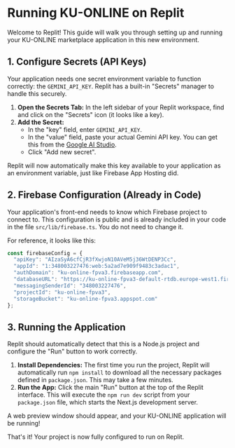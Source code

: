 # Running KU-ONLINE on Replit

Welcome to Replit! This guide will walk you through setting up and running your KU-ONLINE marketplace application in this new environment.

## 1. Configure Secrets (API Keys)

Your application needs one secret environment variable to function correctly: the `GEMINI_API_KEY`. Replit has a built-in "Secrets" manager to handle this securely.

1.  **Open the Secrets Tab:** In the left sidebar of your Replit workspace, find and click on the "Secrets" icon (it looks like a key).
2.  **Add the Secret:**
    *   In the "key" field, enter `GEMINI_API_KEY`.
    *   In the "value" field, paste your actual Gemini API key. You can get this from the [Google AI Studio](https://aistudio.google.com/app/apikey).
    *   Click "Add new secret".

Replit will now automatically make this key available to your application as an environment variable, just like Firebase App Hosting did.

## 2. Firebase Configuration (Already in Code)

Your application's front-end needs to know which Firebase project to connect to. This configuration is public and is already included in your code in the file `src/lib/firebase.ts`. You do not need to change it.

For reference, it looks like this:

```javascript
const firebaseConfig = {
  "apiKey": "AIzaSyA6cfCjR3fXwjoN10AVeM5j36WtDENP3Cc",
  "appId": "1:348003227476:web:5a2ad7e909f9483c3adac1",
  "authDomain": "ku-online-fpva3.firebaseapp.com",
  "databaseURL": "https://ku-online-fpva3-default-rtdb.europe-west1.firebasedatabase.app",
  "messagingSenderId": "348003227476",
  "projectId": "ku-online-fpva3",
  "storageBucket": "ku-online-fpva3.appspot.com"
};
```

## 3. Running the Application

Replit should automatically detect that this is a Node.js project and configure the "Run" button to work correctly.

1.  **Install Dependencies:** The first time you run the project, Replit will automatically run `npm install` to download all the necessary packages defined in `package.json`. This may take a few minutes.
2.  **Run the App:** Click the main "Run" button at the top of the Replit interface. This will execute the `npm run dev` script from your `package.json` file, which starts the Next.js development server.

A web preview window should appear, and your KU-ONLINE application will be running!

That's it! Your project is now fully configured to run on Replit.